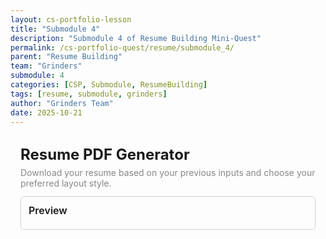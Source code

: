 ```yaml
---
layout: cs-portfolio-lesson
title: "Submodule 4"
description: "Submodule 4 of Resume Building Mini-Quest"
permalink: /cs-portfolio-quest/resume/submodule_4/
parent: "Resume Building"
team: "Grinders"
submodule: 4
categories: [CSP, Submodule, ResumeBuilding]
tags: [resume, submodule, grinders]
author: "Grinders Team"
date: 2025-10-21
---
```


<script src="https://cdnjs.cloudflare.com/ajax/libs/jspdf/2.5.1/jspdf.umd.min.js"></script>

<style>
  :root {
    --text: inherit;
    --muted: #888;
    --border: rgba(127,127,127,0.35);
    --accent: #2563eb;
    --bg-muted: rgba(127,127,127,0.08);
  }
  .container { max-width: 860px; margin: 0 auto; padding: 16px; color: var(--text); }
  h1 { font-size: 1.5rem; margin: 0 0 6px 0; font-weight: 700; }
  .lead { color: var(--muted); margin: 0 0 12px 0; }
  .row { display: flex; gap: 12px; flex-wrap: wrap; }
  .btn { display: inline-block; padding: 8px 12px; border: 1px solid var(--border); border-radius: 6px; background: transparent; color: var(--text); cursor: pointer; }
  .btn.primary { border-color: var(--accent); color: #fff; background: var(--accent); }
  .card { border: 1px solid var(--border); border-radius: 6px; padding: 12px; background: transparent; }
  .choice { flex: 1 1 260px; text-align: left; }
  .choice:hover { border-color: var(--accent); }
  .choice small { display:block; color: var(--muted); margin-top: 4px; }
  .hidden { display: none; }
  #resumePreview { margin-top: 8px; }
  .previewHeader { display:flex; align-items:center; gap:10px; }
  .avatar { width: 40px; height: 40px; border-radius: 50%; display:flex; align-items:center; justify-content:center; border:1px solid var(--border); }
  .sectionTitle { font-weight: 700; margin: 10px 0 6px 0; }
  .exp { border-left: 4px solid var(--border); padding-left: 8px; margin: 8px 0; }
  .muted { color: var(--muted); }
</style>

<div class="container">
  <h1>Resume PDF Generator</h1>
  <p class="lead">Download your resume based on your previous inputs and choose your preferred layout style.</p>

  <div id="fetchStatus" class="muted" role="status"></div>

  <div id="layoutPicker" class="card hidden" aria-live="polite" style="margin-top:12px;">
    <h2 style="margin:0 0 8px 0; font-size:1.1rem; font-weight:600;">Choose your resume style</h2>
    <div class="row">
      <button id="classicBtn" class="btn choice">Classic<small>Clean & Professional</small></button>
      <button id="modernBtn" class="btn choice">Modern<small>Bold headings, subtle accents</small></button>
    </div>
  </div>

  <div id="pdfActions" class="hidden" style="margin:12px 0;">
    <button id="downloadBtn" class="btn primary">Download as PDF</button>
  </div>

  <div class="card" style="margin-top:8px;">
    <div style="display:flex; align-items:center; justify-content:space-between;">
      <h2 style="margin:0; font-size:1rem; font-weight:600;">Preview <span id="previewLabel" class="muted" style="font-weight:400;"></span></h2>
    </div>
    <div id="resumePreview"></div>
  </div>
</div>

<script>
(function() {
  let resumeData = null;
  let chosenLayout = null;

  const fetchStatus = document.getElementById('fetchStatus');
  const layoutPicker = document.getElementById('layoutPicker');
  const downloadBtn = document.getElementById('downloadBtn');
  const resumePreview = document.getElementById('resumePreview');
  const pdfActions = document.getElementById('pdfActions');
  const previewLabel = document.getElementById('previewLabel');
  const classicBtn = document.getElementById('classicBtn');
  const modernBtn = document.getElementById('modernBtn');

  function determineApiUrl() {
    if (window.location.hostname === 'localhost') {
      return 'http://localhost:8585/api/resume/me';
    } else if (window.location.hostname === 'pages.opencodingsociety.com') {
      return 'https://spring.opencodingsocity.com/api/resume/me';
    }
    return '';
  }

  async function fetchResume() {
    fetchStatus.textContent = '';
    let url = determineApiUrl();
    if (!url) {
      fetchStatus.textContent = 'Unrecognized host. Cannot fetch resume data.';
      return;
    }
    try {
      let res = await fetch(url, { credentials: 'include' });
      if (!res.ok) throw new Error('HTTP ' + res.status);
      let data = await res.json();
      if (!data || !data.professionalSummary) throw new Error('No resume data found. Complete previous modules first.');
      resumeData = data;
      layoutPicker.classList.remove('hidden');
    } catch (e) {
      fetchStatus.textContent = 'Error fetching resume: ' + (e && e.message ? e.message : e);
      resumePreview.innerHTML = '<div>Nothing to preview.</div>';
    }
  }

  function renderPreview(layout, data) {
    const { professionalSummary, experiences = [] } = data;
    if (layout === 'classic') {
      previewLabel.textContent = '(Classic)';
      return (
        '<div>' +
        '<div class="sectionTitle">Your Name</div>' +
        '<div class="muted" style="margin-bottom:8px; font-style:italic;">' + escapeHtml(professionalSummary) + '</div>' +
        '<div class="sectionTitle">Experience</div>' +
        experiences.map(function(e) {
          return (
            '<div class="exp">' +
            '<div style="font-weight:700;">' + escapeHtml(e.jobTitle) + '</div>' +
            '<div class="muted" style="font-size:0.9rem;">' + escapeHtml(e.company) + ' • ' + escapeHtml(e.dates) + '</div>' +
            '<div style="white-space:pre-line;">' + escapeHtml(e.description) + '</div>' +
            '</div>'
          );
        }).join('') +
        '</div>'
      );
    }
    if (layout === 'modern') {
      previewLabel.textContent = '(Modern)';
      return (
        '<div>' +
        '<div class="previewHeader"><div class="avatar">👤</div><div><div style="font-weight:700;">Your Name</div><div style="color:#2c62b6;">' + escapeHtml(professionalSummary) + '</div></div></div>' +
        '<div class="sectionTitle" style="color:#2c62b6;">Experience</div>' +
        experiences.map(function(e) {
          return (
            '<div class="exp" style="border-left-color:#2c62b6;">' +
            '<div style="font-weight:700; color:#1a2b4d;">' + escapeHtml(e.jobTitle) + '</div>' +
            '<div class="muted" style="font-size:0.9rem;">' + escapeHtml(e.company) + ' • ' + escapeHtml(e.dates) + '</div>' +
            '<div style="white-space:pre-line;">' + escapeHtml(e.description) + '</div>' +
            '</div>'
          );
        }).join('') +
        '</div>'
      );
    }
    return '';
  }

  function escapeHtml(str) {
    if (!str) return '';
    return String(str)
      .replace(/&/g, '&amp;')
      .replace(/</g, '&lt;')
      .replace(/>/g, '&gt;')
      .replace(/"/g, '&quot;')
      .replace(/'/g, '&#39;');
  }

  function renderPdf(layout, data) {
    const { professionalSummary, experiences = [] } = data;
    const doc = new window.jspdf.jsPDF({ unit: 'pt', format: 'a4' });
    let y = 48;

    // Title
    doc.setFont('helvetica', 'bold');
    doc.setFontSize(22);
    doc.text('Your Name', 40, y);
    y += 28;

    // Summary
    doc.setFont('helvetica', 'normal');
    doc.setFontSize(12);
    if (layout === 'classic') {
      doc.setTextColor(70, 70, 70);
    } else {
      doc.setTextColor(44, 98, 182);
    }
    doc.text(professionalSummary || '', 40, y, { maxWidth: 520 });
    y += 30;

    // Section header
    if (layout === 'classic') {
      doc.setTextColor(0, 0, 0);
      doc.setFont('helvetica', 'bold');
      doc.setFontSize(16);
      doc.text('Experience', 40, y);
    } else {
      doc.setTextColor(44, 98, 182);
      doc.setFont('helvetica', 'bold');
      doc.setFontSize(16);
      doc.text('EXPERIENCE', 40, y);
    }
    y += 20;

    // Experiences
    doc.setFont('helvetica', 'normal');
    doc.setFontSize(12);
    experiences.forEach(function(ex) {
      doc.setFont('helvetica', 'bold');
      if (layout === 'modern') {
        doc.setTextColor(26, 43, 77);
      } else {
        doc.setTextColor(0, 0, 0);
      }
      doc.text(ex.jobTitle || '', 48, y);

      doc.setFont('helvetica', 'normal');
      doc.setTextColor(130, 142, 158);
      doc.text(((ex.company || '') + ' • ' + (ex.dates || '')), 48, y + 16);

      doc.setTextColor(70, 70, 70);
      let desc = ex.description || '';
      doc.text(desc, 48, y + 32, { maxWidth: 480 });
      y += 54 + 6 * ((desc.match(/\n/g) || []).length);
      doc.setTextColor(0, 0, 0);
    });

    doc.save('Resume.pdf');
  }

  // UI handlers
  if (classicBtn) classicBtn.onclick = function() {
    if (!resumeData) return;
    chosenLayout = 'classic';
    resumePreview.innerHTML = renderPreview('classic', resumeData);
    pdfActions.classList.remove('hidden');
  };
  if (modernBtn) modernBtn.onclick = function() {
    if (!resumeData) return;
    chosenLayout = 'modern';
    resumePreview.innerHTML = renderPreview('modern', resumeData);
    pdfActions.classList.remove('hidden');
  };
  if (downloadBtn) downloadBtn.onclick = function() {
    if (!chosenLayout || !resumeData) return;
    renderPdf(chosenLayout, resumeData);
  };

  // Start
  fetchResume();
})();
</script>
